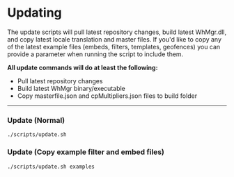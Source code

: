 # Updating  
The update scripts will pull latest repository changes, build latest WhMgr.dll, and copy latest locale translation and master files.
If you'd like to copy any of the latest example files (embeds, filters, templates, geofences) you can provide a parameter when running the script to include them.  

**All update commands will do at least the following:**  
- Pull latest repository changes  
- Build latest WhMgr binary/executable  
- Copy masterfile.json and cpMultipliers.json files to build folder  

<hr>

### Update (Normal)  
```
./scripts/update.sh
```

### Update (Copy example filter and embed files)  
```
./scripts/update.sh examples
```